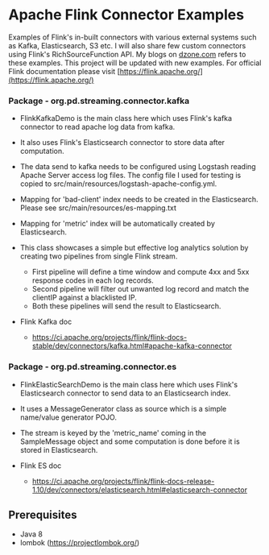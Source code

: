 # Apache Flink Connector Examples
Examples of Flink's in-built connectors with various external systems such as Kafka, Elasticsearch, S3 etc. I will also share few custom connectors using Flink's RichSourceFunction API. My blogs on [dzone.com](dzone.com) refers to these examples. This project will be updated with new examples. For official Flink documentation please visit [https://flink.apache.org/](https://flink.apache.org/)

### Package - org.pd.streaming.connector.kafka
* FlinkKafkaDemo is the main class here which uses Flink's kafka connector to read apache log data from kafka.
* It also uses Flink's Elasticsearch connector to store data after computation.
* The data send to kafka needs to be configured using Logstash reading Apache Server access log files. The config file
I used for testing is copied to src/main/resources/logstash-apache-config.yml.
* Mapping for 'bad-client' index needs to be created in the Elasticsearch. Please see src/main/resources/es-mapping.txt
* Mapping for 'metric' index will be automatically created by Elasticsearch.
* This class showcases a simple but effective log analytics solution by creating two pipelines from single Flink stream.
	* First pipeline will define a time window and compute 4xx and 5xx response codes in each log records.
	* Second pipeline will filter out unwanted log record and match the clientIP against a blacklisted IP.
	* Both these pipelines will send the result to Elasticsearch.
	
* Flink Kafka doc 
	- https://ci.apache.org/projects/flink/flink-docs-stable/dev/connectors/kafka.html#apache-kafka-connector

### Package - org.pd.streaming.connector.es
* FlinkElasticSearchDemo is the main class here which uses Flink's Elasticsearch connector to send data to an Elasticsearch
index.
* It uses a MessageGenerator class as source which is a simple name/value generator POJO.
* The stream is keyed by the 'metric_name' coming in the SampleMessage object and some computation is done before it is stored in Elasticsearch.

* Flink ES doc 
	- https://ci.apache.org/projects/flink/flink-docs-release-1.10/dev/connectors/elasticsearch.html#elasticsearch-connector

## Prerequisites
* Java 8
* lombok (https://projectlombok.org/)
